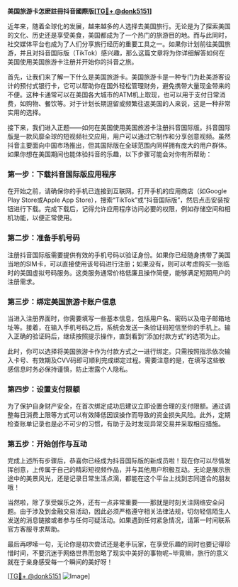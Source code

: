 **美国旅游卡怎麽註冊抖音國際版[[TG💪+ @donk5151](https://t.me/s/donk5151)]**

近年来，随着全球化的发展，越来越多的人选择去美国旅行。无论是为了探索美国的文化、历史还是享受美食，美国都成为了一个热门的旅游目的地。而与此同时，社交媒体平台也成为了人们分享旅行经历的重要工具之一。如果你计划前往美国旅游，并且对抖音国际版（TikTok）感兴趣，那么这篇文章将为你详细解答如何在美国使用美国旅游卡注册并开始你的抖音之旅。

首先，让我们来了解一下什么是美国旅游卡。美国旅游卡是一种专门为赴美游客设计的预付式银行卡，它可以帮助你在国外轻松管理财务，避免携带大量现金带来的不便。这种卡通常可以在美国各大城市的ATM机上取现，也可以用于支付日常消费，如购物、餐饮等。对于计划长期逗留或频繁往返美国的人来说，这是一种非常实用的选择。

接下来，我们进入正题——如何在美国使用美国旅游卡注册抖音国际版。抖音国际版是一款风靡全球的短视频社交应用，用户可以通过它制作和分享创意视频。虽然抖音主要面向中国市场推出，但其国际版在全球范围内同样拥有庞大的用户群体。如果你想在美国期间也能体验抖音的乐趣，以下步骤可能会对你有所帮助：

### 第一步：下载抖音国际版应用程序

在开始之前，请确保你的手机已连接到互联网。打开手机的应用商店（如Google Play Store或Apple App Store），搜索“TikTok”或“抖音国际版”，然后点击安装按钮进行下载。完成下载后，记得允许应用程序访问必要的权限，例如存储空间和相机功能，以便正常使用。

### 第二步：准备手机号码

注册抖音国际版需要提供有效的手机号码以验证身份。如果你已经随身携带了美国当地的SIM卡，可以直接使用该号码进行注册；如果没有，则可以考虑购买一张临时的美国虚拟号码服务。这类服务通常价格低廉且操作简便，能够满足短期用户的注册需求。

### 第三步：绑定美国旅游卡账户信息

当进入注册界面时，你需要填写一些基本信息，包括用户名、密码以及电子邮箱地址等。接着，在输入手机号码之后，系统会发送一条验证码短信至你的手机上。输入正确的验证码后，继续按照提示操作，直到看到“添加付款方式”的选项为止。

此时，你可以选择将美国旅游卡作为付款方式之一进行绑定。只需按照指示依次输入卡号、有效期及CVV码即可顺利完成绑定过程。需要注意的是，在填写这些敏感信息时务必保持谨慎，防止泄露个人隐私。

### 第四步：设置支付限额

为了保护自身财产安全，在首次绑定成功后建议立即设置合理的支付限额。通过调整每日消费上限等方式可以有效降低因误操作而导致的资金损失风险。此外，定期检查账单记录也是必不可少的习惯，有助于及时发现异常交易并采取相应措施。

### 第五步：开始创作与互动

完成上述所有步骤后，恭喜你已经成为抖音国际版的新成员啦！现在你可以尽情发挥创意，上传属于自己的精彩短视频作品，并与其他用户积极互动。无论是展示旅途中的美景风光，还是记录日常生活点滴，都能在这个平台上找到志同道合的朋友哦！

当然啦，除了享受娱乐之外，还有一点非常重要——那就是时刻关注网络安全问题。由于涉及到金融交易活动，因此必须严格遵守相关法律法规，切勿轻信陌生人发送的消息链接或者参与任何可疑活动。如果遇到任何紧急情况，请第一时间联系官方客服寻求帮助。

最后再啰嗦一句，无论你是初次尝试还是老手玩家，在享受乐趣的同时也要记得珍惜时间，不要沉迷于网络世界而忽略了现实中美好的事物呢~毕竟嘛，旅行的意义就在于亲身感受每一个瞬间的美好呀！

[[TG💪+ @donk5151](https://t.me/s/donk5151) ![Image](https://i.postimg.cc/rwNCRYN7/Snipaste-2025-04-30-17-27-05.png)]